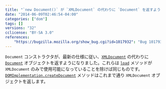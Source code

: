 ```yaml
---
title: "`new Document()` が `XMLDocument` の代わりに `Document` を返すようになりました"
date: "2014-06-09T02:46:54-04:00"
categories: ["dom"]
tags: []
versions: "32"
cclicense: "BY-SA 3.0"
references:
    "https://bugzilla.mozilla.org/show_bug.cgi?id=1017932": "Bug 1017932 – Document() constructor should return Document object (not XMLDocument)"
---
```

`Document` コンストラクタが、最新の仕様に従い、[`XMLDocument`](https://developer.mozilla.org/ja/docs/Web/API/XMLDocument) の代わりに [`Document`](https://developer.mozilla.org/ja/docs/Web/API/Document) オブジェクトを返すようになりました。これらは [`load`](https://developer.mozilla.org/ja/docs/Web/API/XMLDocument.load) メソッドが `XMLDocument` のみで使用可能になっていることを除けば同じものです。[`DOMImplementation.createDocument`](https://developer.mozilla.org/ja/docs/Web/API/DOMImplementation.createDocument) メソッドはこれまで通り `XMLDocument` オブジェクトを返します。

